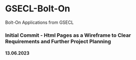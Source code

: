# GSECL-Bolt-On
Bolt-On Applications from GSECL

### Initial Commit - Html Pages as a Wireframe to Clear Requirements and Further Project Planning
#### 13.06.2023
